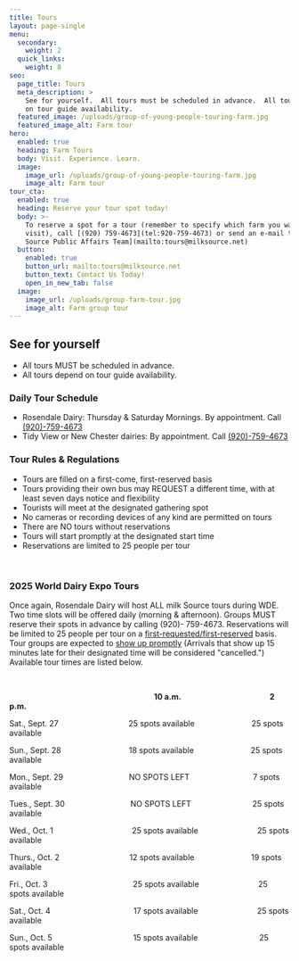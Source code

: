 ```yaml
---
title: Tours
layout: page-single
menu:
  secondary:
    weight: 2
  quick_links:
    weight: 8
seo:
  page_title: Tours
  meta_description: >
    See for yourself.  All tours must be scheduled in advance.  All tours depend
    on tour guide availability.
  featured_image: /uploads/group-of-young-people-touring-farm.jpg
  featured_image_alt: Farm tour
hero:
  enabled: true
  heading: Farm Tours
  body: Visit. Experience. Learn.
  image:
    image_url: /uploads/group-of-young-people-touring-farm.jpg
    image_alt: Farm tour
tour_cta:
  enabled: true
  heading: Reserve your tour spot today!
  body: >-
    To reserve a spot for a tour (remember to specify which farm you want to
    visit), call [(920) 759-4673](tel:920-759-4673) or send an e-mail to [Milk
    Source Public Affairs Team](mailto:tours@milksource.net)
  button:
    enabled: true
    button_url: mailto:tours@milksource.net
    button_text: Contact Us Today!
    open_in_new_tab: false
  image:
    image_url: /uploads/group-farm-tour.jpg
    image_alt: Farm group tour
---
```

## See for yourself

* All tours MUST be scheduled in advance.
* All tours depend on tour guide availability.

### Daily Tour Schedule

* Rosendale Dairy: Thursday & Saturday Mornings. By appointment. Call [(920)-759-4673](tel:920-759-4673)
* Tidy View or New Chester dairies: By appointment. Call [(920)-759-4673](tel:920-759-4673)

### Tour Rules & Regulations

* Tours are filled on a first-come, first-reserved basis
* Tours providing their own bus may REQUEST a different time, with at least seven days notice and flexibility
* Tourists will meet at the designated gathering spot
* No cameras or recording devices of any kind are permitted on tours
* There are NO tours without reservations
* Tours will start promptly at the designated start time
* Reservations are limited to 25 people per tour

&nbsp; &nbsp; &nbsp; &nbsp; &nbsp; &nbsp;&nbsp;

### 2025 World Dairy Expo Tours

Once again, Rosendale Dairy will host ALL milk Source tours during WDE. Two time slots will be offered daily (morning & afternoon). Groups MUST reserve their spots in advance by calling (920)- 759-4673. Reservations will be limited to 25 people per tour on a <u>first-requested/first-reserved</u> basis. Tour groups are expected to <u>show up promptly</u> (Arrivals that show up 15 minutes late for their designated time will be considered "cancelled.")&nbsp; Available tour times are listed below.

&nbsp;

&nbsp; &nbsp; &nbsp; &nbsp; &nbsp; &nbsp; &nbsp; &nbsp; &nbsp; &nbsp; &nbsp; &nbsp; &nbsp; &nbsp; &nbsp; &nbsp; &nbsp; &nbsp; &nbsp; &nbsp; &nbsp; &nbsp; &nbsp; &nbsp; &nbsp; &nbsp; &nbsp; &nbsp; &nbsp; &nbsp; &nbsp; &nbsp; &nbsp; **10 a.m.&nbsp; &nbsp; &nbsp; &nbsp; &nbsp; &nbsp; &nbsp; &nbsp; &nbsp; &nbsp; &nbsp; &nbsp; &nbsp; &nbsp; &nbsp; &nbsp; &nbsp; &nbsp; &nbsp; &nbsp; &nbsp; &nbsp; &nbsp; &nbsp; 2 p.m.**

Sat., Sept. 27&nbsp; &nbsp; &nbsp; &nbsp; &nbsp; &nbsp; &nbsp; &nbsp; &nbsp; &nbsp; &nbsp; &nbsp; &nbsp; &nbsp; &nbsp; &nbsp; 25 spots available&nbsp; &nbsp; &nbsp; &nbsp; &nbsp; &nbsp; &nbsp; &nbsp; &nbsp; &nbsp; &nbsp; &nbsp; &nbsp;&nbsp;25 spots available

Sun., Sept. 28&nbsp; &nbsp; &nbsp; &nbsp; &nbsp; &nbsp; &nbsp; &nbsp; &nbsp; &nbsp; &nbsp; &nbsp; &nbsp; &nbsp; &nbsp; &nbsp;18 spots available&nbsp; &nbsp; &nbsp; &nbsp; &nbsp; &nbsp; &nbsp; &nbsp; &nbsp; &nbsp; &nbsp; &nbsp; &nbsp; 25 spots available

Mon., Sept. 29&nbsp; &nbsp; &nbsp; &nbsp; &nbsp; &nbsp; &nbsp; &nbsp; &nbsp; &nbsp; &nbsp; &nbsp; &nbsp; &nbsp; &nbsp;&nbsp;NO SPOTS LEFT&nbsp; &nbsp; &nbsp; &nbsp; &nbsp; &nbsp; &nbsp; &nbsp; &nbsp; &nbsp; &nbsp; &nbsp; &nbsp; &nbsp; &nbsp;7 spots available

Tues., Sept. 30&nbsp; &nbsp; &nbsp; &nbsp; &nbsp; &nbsp; &nbsp; &nbsp; &nbsp; &nbsp; &nbsp; &nbsp; &nbsp; &nbsp; &nbsp; NO SPOTS LEFT&nbsp; &nbsp; &nbsp; &nbsp; &nbsp; &nbsp; &nbsp; &nbsp; &nbsp; &nbsp; &nbsp; &nbsp; &nbsp; &nbsp; 25 spots available

Wed., Oct. 1&nbsp; &nbsp; &nbsp; &nbsp; &nbsp; &nbsp; &nbsp; &nbsp; &nbsp; &nbsp; &nbsp; &nbsp; &nbsp; &nbsp; &nbsp; &nbsp; &nbsp; &nbsp;&nbsp;25 spots available&nbsp; &nbsp; &nbsp; &nbsp; &nbsp; &nbsp; &nbsp; &nbsp; &nbsp; &nbsp; &nbsp; &nbsp; &nbsp; &nbsp;25 spots available

Thurs., Oct. 2&nbsp; &nbsp; &nbsp; &nbsp; &nbsp; &nbsp; &nbsp; &nbsp; &nbsp; &nbsp; &nbsp; &nbsp; &nbsp; &nbsp; &nbsp; &nbsp; 12 spots available&nbsp; &nbsp; &nbsp; &nbsp; &nbsp; &nbsp; &nbsp; &nbsp; &nbsp; &nbsp; &nbsp; &nbsp; &nbsp; 19 spots available

Fri., Oct. 3&nbsp; &nbsp; &nbsp; &nbsp; &nbsp; &nbsp; &nbsp; &nbsp; &nbsp; &nbsp; &nbsp; &nbsp; &nbsp; &nbsp; &nbsp; &nbsp; &nbsp; &nbsp; &nbsp; &nbsp;25 spots available&nbsp; &nbsp; &nbsp; &nbsp; &nbsp; &nbsp; &nbsp; &nbsp; &nbsp; &nbsp; &nbsp; &nbsp; &nbsp; &nbsp;25 spots available

Sat., Oct. 4&nbsp; &nbsp; &nbsp; &nbsp; &nbsp; &nbsp; &nbsp; &nbsp; &nbsp; &nbsp; &nbsp; &nbsp; &nbsp; &nbsp; &nbsp; &nbsp; &nbsp; &nbsp; &nbsp;&nbsp;17 spots available&nbsp; &nbsp; &nbsp; &nbsp; &nbsp; &nbsp; &nbsp; &nbsp; &nbsp; &nbsp; &nbsp; &nbsp; &nbsp; &nbsp;25 spots available

Sun., Oct. 5&nbsp; &nbsp; &nbsp; &nbsp; &nbsp; &nbsp; &nbsp; &nbsp; &nbsp; &nbsp; &nbsp; &nbsp; &nbsp; &nbsp; &nbsp; &nbsp; &nbsp; &nbsp; &nbsp;15 spots available&nbsp; &nbsp; &nbsp; &nbsp; &nbsp; &nbsp; &nbsp; &nbsp; &nbsp; &nbsp; &nbsp; &nbsp; &nbsp; &nbsp;&nbsp;25 spots available

&nbsp;
